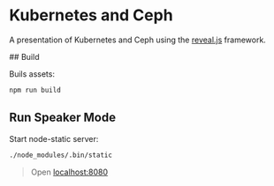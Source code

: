 # Kubernetes and Ceph

A presentation of Kubernetes and Ceph using the [reveal.js](https://revealjs.com/) framework.

## Build

Buils assets:

```sh
npm run build
```

## Run Speaker Mode

Start node-static server:

```sh
./node_modules/.bin/static
```

> Open [localhost:8080](http://127.0.0.1:8080/)
